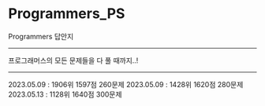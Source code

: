 # Programmers_PS

Programmers 답안지

---

프로그래머스의 모든 문제들을 다 풀 때까지..!

---

2023.05.09 : 1906위 1597점 260문제
2023.05.09 : 1428위 1620점 280문제
2023.05.13 : 1128위 1640점 300문제
